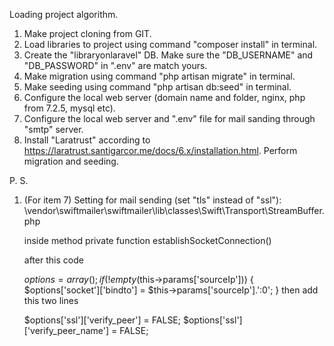 Loading project algorithm.

1. Make project cloning from GIT.
2. Load libraries to project using command "composer install" in terminal.
3. Create the "libraryonlaravel" DB. Make sure the "DB_USERNAME" and "DB_PASSWORD" in ".env" are match yours.
4. Make migration using command "php artisan migrate" in terminal.
5. Make seeding using command "php artisan db:seed" in terminal.
6. Configure the local web server (domain name and folder, nginx, php from 7.2.5, mysql etc).
7. Configure the local web server and ".env" file for mail sanding through "smtp" server.
8. Install "Laratrust" according to https://laratrust.santigarcor.me/docs/6.x/installation.html.
    Perform migration and seeding.

P. S.
1. (For item 7) Setting for mail sending (set "tls" instead of "ssl"):
\vendor\swiftmailer\swiftmailer\lib\classes\Swift\Transport\StreamBuffer.php
   
   inside method private function establishSocketConnection()
   
   after this code
   
   $options = array();
           if (!empty($this->params['sourceIp'])) {
               $options['socket']['bindto'] = $this->params['sourceIp'].':0';
           }
   then add this two lines
   
   $options['ssl']['verify_peer'] = FALSE;
   $options['ssl']['verify_peer_name'] = FALSE;
